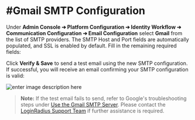 #Gmail SMTP Configuration
==

Under **Admin Console ➔ Platform Configuration ➔ Identity Workflow  ➔ Communication Configuration  ➔ Email Configuration** select **Gmail** from the list of SMTP providers. The SMTP Host and Port fields are automatically populated, and SSL is enabled by default. Fill in the remaining required fields:

Click **Verify & Save** to send a test email using the new SMTP configuration. If successful, you will receive an email confirming your SMTP configuration is valid:

![enter image description here](https://apidocs.lrcontent.com/images/smtp_success_208975b96b0422b3955.67922072.png "enter image title here")

>**Note:** If the test email fails to send, refer to Google's troubleshooting steps under [Use the Gmail SMTP Server](https://support.google.com/a/answer/176600?hl=en). Please contact the <a href = https://adminconsole.loginradius.com/support/tickets/open-a-new-ticket target=_blank> LoginRadius Support Team</a> if further assistance is required.
